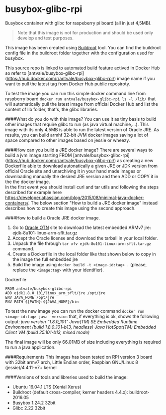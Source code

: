 # busybox-glibc-rpi
Busybox container with glibc for raspeberry pi board (all in just 4,5MB).

>Note that this image is not for production and should be used only develop and test purposes.

This image has been created using [Buildroot](https://buildroot.org/) tool. You can find the buildroot config file in the buildroot folder together with the configuration used for busybox.

This source repo is linked to automated build feature actived in Docker Hub so refer to [antvale/busybox-glibc-rpi] (https://hub.docker.com/r/antvale/busybox-glibc-rpi/) image name if you want to pull the latest tag from Docker Hub public reposiroty.
 
To test the image you can run this simple docker command line from raspberry board 
`docker run antvale/busybox-glibc-rpi ls -l /lib/`
that will automatically pull the latest image from official Docker Hub and list the content of lib folder, that's, the glibc libraries. 

####What do you do with this image?
You can use it as tiny basis to build other images that require glibc to run (as java virtual machine,...). 
This image with its only 4,5MB is able to run the latest version of Oracle JRE. As results, you can build armhf 32-bit JVM docker images saving a lot of space compared to other images based on jessie or wheezy.
 
####How can you build a JRE docker image?
There are several ways to build a jvm image starting FROM [antvale/busybox-glibc-rpi] (https://hub.docker.com/r/antvale/busybox-glibc-rpi/) as creating a new Dockerfile able to download autonatically a given JRE or JDK version from official Oracle site and unarchiving it in your hand made images or downloading manually the desired JRE version and then ADD or COPY it in the the docker image.  
In the first event you should install curl and tar utils and following the steps described for example here https://developer.atlassian.com/blog/2015/08/minimal-java-docker-containers/. The below section "How to build a JRE docker image" instead describes how to create this image using the second approach. 

####How to build a Oracle JRE docker image.
1. Go to [Oracle OTN](http://www.oracle.com/technetwork/java/embedded/embedded-se/downloads/javase-embedded-downloads-2209751.html) site to download the latest embedded ARMv7 jre: ejdk-8u101-linux-arm-sflt.tar.gz
2. Accept the Oracle license and download the tarball in your local folder.
3. Unpack the file through `tar xfv ejdk-8u101-linux-arm-sflt.tar.gz` command. 
4. Create a Dockerfile in the local folder like that shown below to copy in the image the full embedded jre
5. Build the image using `docker build -t <image-id:tag> .` (please, replace the `<image:tag>` with your identifier).

Dockerfile 
```docker
FROM antvale/busybox-glibc-rpi 
ADD ejdk1.8.0_101/linux_arm_sflt/jre /opt/jre 
ENV JAVA_HOME /opt/jre 
ENV PATH ${PATH}:${JAVA_HOME}/bin 
```
To test the new image you can run the docker command `docker run <image-id:tag> java -version` that, if everything is ok, shows the following output:
*java version "1.8.0_101" 
Java(TM) SE Embedded Runtime Environment (build 1.8.0_101-b13, headless) 
Java HotSpot(TM) Embedded Client VM (build 25.101-b13, mixed mode)* 

The final image will be only 66.01MB of size including everything is required to run a java application.

####Requirements
This images has been tested on RPI version 3 board with 32bit armv7 arch, Little Endian order, Raspbian GNU/Linux 8 (jessie)/4.4.11-v7+ kernel

####Versions of tools and libreries used to build the image:
* Ubuntu 16.04.1 LTS (Xenial Xerus)
* Buildroot (default cross-compiler, kerner headers 4.4.x):  buildroot-2016.05 
* Busybox 1.24.2 32bit
* Glibc 2.22 32bit

